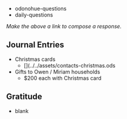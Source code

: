 - odonohue-questions
- daily-questions

*Make the above a link to compose a response.*
## Journal Entries
-  Christmas cards
	- [](../../assets/contacts-christmas.ods
- Gifts to Owen / Miriam households
	- $200 each with Christmas card

## Gratitude
- blank


